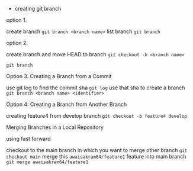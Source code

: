 - creating git branch

option 1.

create branch
`git branch <branch name>`
list branch
`git branch`

option 2.

create branch and move HEAD to branch
`git checkout -b <branch name>`

`git branch`

Option 3. Creating a Branch from a Commit

use git log to find the commit sha
`git log`
use that sha to create a branch 
`git branch <branch name> <identifier>`


Option 4: Creating a Branch from Another Branch

creating feature4 from develop branch
`git checkout -b feature4 develop`


Merging Branches in a Local Repository

using fast forward

checkout to the main branch in which you want to merge other branch
`git checkout main`
merge this `awaisakram64/feature1` feature into main branch
`git merge awaisakram64/feature1`
